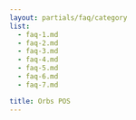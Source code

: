 ```yaml
---
layout: partials/faq/category
list:
  - faq-1.md
  - faq-2.md
  - faq-3.md
  - faq-4.md
  - faq-5.md
  - faq-6.md
  - faq-7.md

title: Orbs POS
---
```

